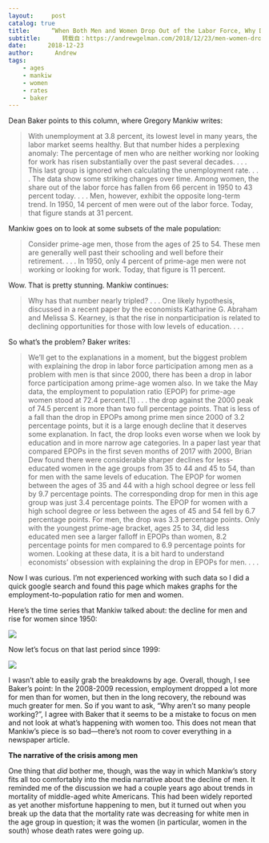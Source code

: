 ```yaml
---
layout:     post
catalog: true
title:      “When Both Men and Women Drop Out of the Labor Force, Why Do Economists Only Ask About Men?”
subtitle:      转载自：https://andrewgelman.com/2018/12/23/men-women-drop-labor-force-economists-ask-men/
date:      2018-12-23
author:      Andrew
tags:
    - ages
    - mankiw
    - women
    - rates
    - baker
---
```





Dean Baker points to this column, where Gregory Mankiw writes:

> With unemployment at 3.8 percent, its lowest level in many years, the labor market seems healthy.
But that number hides a perplexing anomaly: The percentage of men who are neither working nor looking for work has risen substantially over the past several decades. . . . This last group is ignored when calculating the unemployment rate. . . .
The data show some striking changes over time. Among women, the share out of the labor force has fallen from 66 percent in 1950 to 43 percent today. . . . Men, however, exhibit the opposite long-term trend. In 1950, 14 percent of men were out of the labor force. Today, that figure stands at 31 percent.

Mankiw goes on to look at some subsets of the male population:

> Consider prime-age men, those from the ages of 25 to 54. These men are generally well past their schooling and well before their retirement. . . . In 1950, only 4 percent of prime-age men were not working or looking for work. Today, that figure is 11 percent.

Wow. That is pretty stunning. Mankiw continues:

> Why has that number nearly tripled? . . . One likely hypothesis, discussed in a recent paper by the economists Katharine G. Abraham and Melissa S. Kearney, is that the rise in nonparticipation is related to declining opportunities for those with low levels of education. . . .

So what’s the problem? Baker writes:

> We’ll get to the explanations in a moment, but the biggest problem with explaining the drop in labor force participation among men as a problem with men is that since 2000, there has been a drop in labor force participation among prime-age women also.
In we take the May data, the employment to population ratio (EPOP) for prime-age women stood at 72.4 percent.[1] . . . the drop against the 2000 peak of 74.5 percent is more than two full percentage points. That is less of a fall than the drop in EPOPs among prime men since 2000 of 3.2 percentage points, but it is a large enough decline that it deserves some explanation. In fact, the drop looks even worse when we look by education and in more narrow age categories.
In a paper last year that compared EPOPs in the first seven months of 2017 with 2000, Brian Dew found there were considerable sharper declines for less-educated women in the age groups from 35 to 44 and 45 to 54, than for men with the same levels of education. The EPOP for women between the ages of 35 and 44 with a high school degree or less fell by 9.7 percentage points. The corresponding drop for men in this age group was just 3.4 percentage points.
The EPOP for women with a high school degree or less between the ages of 45 and 54 fell by 6.7 percentage points. For men, the drop was 3.3 percentage points. Only with the youngest prime-age bracket, ages 25 to 34, did less educated men see a larger falloff in EPOPs than women, 8.2 percentage points for men compared to 6.9 percentage points for women.
Looking at these data, it is a bit hard to understand economists’ obsession with explaining the drop in EPOPs for men. . . .

Now I was curious. I’m not experienced working with such data so I did a quick google search and found this page which makes graphs for the employment-to-population ratio for men and women.

Here’s the time series that Mankiw talked about: the decline for men and rise for women since 1950:

![](https://andrewgelman.com/wp-content/uploads/2018/06/Screen-Shot-2018-06-20-at-7.37.34-AM-1024x639.png)


Now let’s focus on that last period since 1999:

![](https://andrewgelman.com/wp-content/uploads/2018/06/Screen-Shot-2018-06-20-at-7.39.13-AM-1024x644.png)


I wasn’t able to easily grab the breakdowns by age. Overall, though, I see Baker’s point: In the 2008-2009 recession, employment dropped a lot more for men than for women, but then in the long recovery, the rebound was much greater for men. So if you want to ask, “Why aren’t so many people working?”, I agree with Baker that it seems to be a mistake to focus on men and not look at what’s happening with women too. This does not mean that Mankiw’s piece is so bad—there’s not room to cover everything in a newspaper article.

**The narrative of the crisis among men**

One thing that *did* bother me, though, was the way in which Mankiw’s story fits all too comfortably into the media narrative about the decline of men. It reminded me of the discussion we had a couple years ago about trends in mortality of middle-aged white Americans. This had been widely reported as yet another misfortune happening to men, but it turned out when you break up the data that the mortality rate was decreasing for white men in the age group in question; it was the women (in particular, women in the south) whose death rates were going up.



